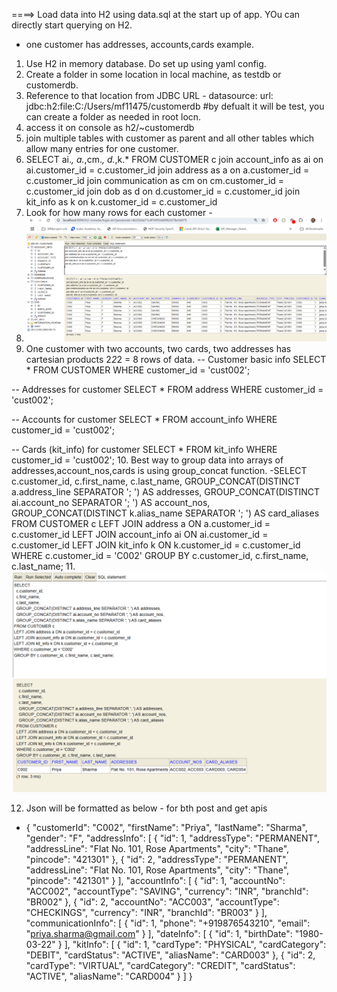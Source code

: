 ====> Load data into H2 using data.sql at the start up of app. YOu can directly start querying on H2. 
- one customer has addresses, accounts,cards example. 
1. Use H2 in memory database. Do set up using yaml config. 
2. Create a folder in some location in local machine, as testdb or customerdb. 
3. Reference to that location from JDBC URL -
   datasource:
   url: jdbc:h2:file:C:/Users/mf11475/customerdb #by defualt it will be test, you can create a folder as needed in root locn.
4. access it on console as h2/~customerdb
5. join multiple tables with customer as parent and all other tables which allow many entries for one customer. 
6. SELECT ai.*, a.*,cm.*, d.*,k.* FROM CUSTOMER c
   join account_info as ai on ai.customer_id = c.customer_id
   join address as a on a.customer_id = c.customer_id
   join communication as cm on cm.customer_id = c.customer_id
   join dob as d  on d.customer_id = c.customer_id
   join kit_info as k on k.customer_id = c.customer_id
7. Look for how many rows for each customer - 
8. ![img.png](img.png)
9. One customer with two accounts, two cards, two addresses has cartesian products 2*2*2 = 8 rows of data.
-- Customer basic info
SELECT * FROM CUSTOMER WHERE customer_id = 'cust002';

-- Addresses for customer
SELECT * FROM address WHERE customer_id = 'cust002';

-- Accounts for customer
SELECT * FROM account_info WHERE customer_id = 'cust002';

-- Cards (kit_info) for customer
SELECT * FROM kit_info WHERE customer_id = 'cust002';
10. Best way to group data into arrays of addresses,account_nos,cards is using group_concat function.
-SELECT
    c.customer_id,
    c.first_name,
    c.last_name,
    GROUP_CONCAT(DISTINCT a.address_line SEPARATOR '; ') AS addresses,
    GROUP_CONCAT(DISTINCT ai.account_no SEPARATOR '; ') AS account_nos,
    GROUP_CONCAT(DISTINCT k.alias_name SEPARATOR '; ') AS card_aliases
    FROM CUSTOMER c
    LEFT JOIN address a ON a.customer_id = c.customer_id
    LEFT JOIN account_info ai ON ai.customer_id = c.customer_id
    LEFT JOIN kit_info k ON k.customer_id = c.customer_id
    WHERE c.customer_id = 'C002'
    GROUP BY c.customer_id, c.first_name, c.last_name;
11. ![img_1.png](img_1.png)

12. Json will be formatted as below - for bth post and get apis
- {
    "customerId": "C002",
    "firstName": "Priya",
    "lastName": "Sharma",
    "gender": "F",
    "addressInfo": [
        {
            "id": 1,
            "addressType": "PERMANENT",
            "addressLine": "Flat No. 101, Rose Apartments",
            "city": "Thane",
            "pincode": "421301"
        },
        {
            "id": 2,
            "addressType": "PERMANENT",
            "addressLine": "Flat No. 101, Rose Apartments",
            "city": "Thane",
            "pincode": "421301"
        }
    ],
    "accountInfo": [
        {
            "id": 1,
            "accountNo": "ACC002",
            "accountType": "SAVING",
            "currency": "INR",
            "branchId": "BR002"
        },
        {
            "id": 2,
            "accountNo": "ACC003",
            "accountType": "CHECKINGS",
            "currency": "INR",
            "branchId": "BR003"
        }
    ],
    "communicationInfo": [
        {
            "id": 1,
            "phone": "+919876543210",
            "email": "priya.sharma@gmail.com"
        }
    ],
    "dateInfo": [
        {
            "id": 1,
            "birthDate": "1980-03-22"
        }
    ],
    "kitInfo": [
        {
            "id": 1,
            "cardType": "PHYSICAL",
            "cardCategory": "DEBIT",
            "cardStatus": "ACTIVE",
            "aliasName": "CARD003"
        },
        {
            "id": 2,
            "cardType": "VIRTUAL",
            "cardCategory": "CREDIT",
            "cardStatus": "ACTIVE",
            "aliasName": "CARD004"
        }
    ]
}

